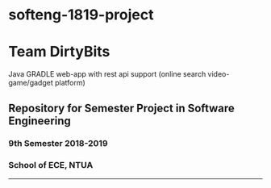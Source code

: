 # softeng-1819-project
# Team DirtyBits


Java GRADLE web-app with rest api support (online search video-game/gadget platform) 

## Repository for Semester Project in Software Engineering
### 9th Semester 2018-2019
### School of ECE, NTUA
--------------------------------------------




